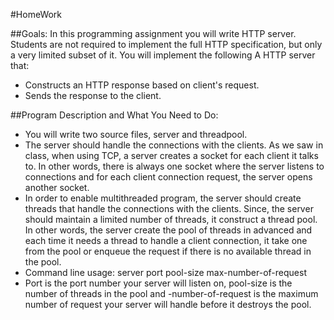 #HomeWork

##Goals:
In this programming assignment you will write HTTP server. Students are not required to
implement the full HTTP specification, but only a very limited subset of it.
You will implement the following A HTTP server that:
- Constructs an HTTP response based on client's request.
- Sends the response to the client.

##Program Description and What You Need to Do:
- You will write two source files, server and threadpool.
- The server should handle the connections with the clients. As we saw in class, when using
TCP, a server creates a socket for each client it talks to. In other words, there is always
one socket where the server listens to connections and for each client connection request,
the server opens another socket.
- In order to enable multithreaded program, the server
should create threads that handle the connections with the clients.
Since, the server should maintain a limited number of threads, it construct a thread pool. In other words,
the server create the pool of threads in advanced and each time it needs a thread to
handle a client connection, it take one from the pool or enqueue the request if there is no
available thread in the pool.
- Command line usage: server port pool-size max-number-of-request
- Port is the port number your server will listen on, pool-size is the number of threads in the
pool and -number-of-request is the maximum number of request your server will handle
before it destroys the pool. 
